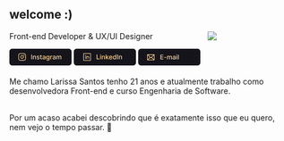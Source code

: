 <h2>welcome :) </h2>
<img align="right" width="150" src="https://media.giphy.com/media/JIX9t2j0ZTN9S/giphy.gif"/> 
<p>Front-end Developer & UX/UI Designer</p>
<div style="display: inline_block">
  <a href="https://www.instagram.com/larisn.code/"><img src="https://github.com/larisn/larisn/blob/main/icons/Frame 17.png" target="_blank"></a>
  <a href="https://www.linkedin.com/in/larisn/"><img src="https://github.com/larisn/larisn/blob/main/icons/Frame 18.png" target="_blank"></a>
  <a href="mailto:contatolarisn@gmail.com"><img src="https://github.com/larisn/larisn/blob/main/icons/Frame 19.png" target="_blank"></a>
</div>
<br>

<div style="display: inline_block">
  Me chamo Larissa Santos tenho 21 anos e atualmente trabalho como desenvolvedora Front-end e curso Engenharia de Software.
  <br>
  <br>
  
  Por um acaso acabei descobrindo que é exatamente isso que eu quero, nem vejo o tempo passar. 💛
</div>
<br>



